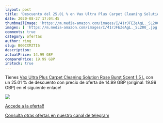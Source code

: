 ```yaml
---
layout: post
title: 'Descuento del 25.01 % en Vax Ultra Plus Carpet Cleaning Solution '
date: 2020-08-27 17:04:45
thumbnailImage: 'https://m.media-amazon.com/images/I/41rJFEZeAgL._SL200_.jpg'
images: [ 'https://m.media-amazon.com/images/I/41rJFEZeAgL._SL200_.jpg' ]
comments: true
category: ofertas
author: ring
slug: B00CXMZTI6
description:
actualPrice: 14.99 GBP
comparePrice: 19.99 GBP
inStock: true
---
```


Tienes [Vax Ultra Plus Carpet Cleaning Solution Rose Burst Scent  1.5 L](https://www.amazon.com/dp/B00CXMZTI6/?tag=redken08-20) con un 25.01 % de descuento con precio de oferta de 14.99 GBP (original: 19.99 GBP) en el siguiente enlace!

[![](https://m.media-amazon.com/images/I/41rJFEZeAgL._SL200_.jpg)](https://www.amazon.com/dp/B00CXMZTI6/?tag=redken08-20)

[Accede a la oferta!!](https://www.amazon.com/dp/B00CXMZTI6/?tag=redken08-20)

[Consulta otras ofertas en nuestro canal de telegram](https://t.me/s/ofertas25)
